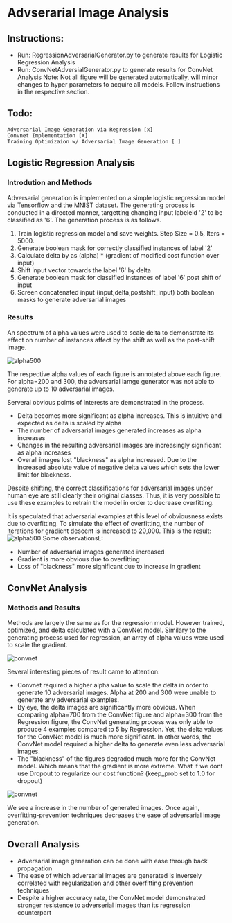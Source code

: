 # Advserarial Image Analysis
## Instructions:
- Run: RegressionAdversarialGenerator.py to generate results for Logistic Regression Analysis
- Run: ConvNetAdversialGenerator.py to generate results for ConvNet Analysis
Note: Not all figure will be generated automatically, will minor changes to hyper parameters to acquire all models. Follow instructions in the respective section.

## Todo:
    Adversarial Image Generation via Regression [x]
    Convnet Implementation [X]
    Training Optimizaion w/ Adversarial Image Generation [ ]
    
## Logistic Regression Analysis
### Introdution and Methods
Adversarial generation is implemented on a simple logistic regression model via Tensorflow and the MNIST dataset.
The generating process is conducted in a directed manner, targetting changing input labeleld '2' to be classified as '6'. 
The generation process is as follows.
1. Train logistic regression model and save weights. Step Size = 0.5, Iters = 5000. 
2. Generate boolean mask for correctly classified instances of label '2'
3. Calculate delta by as (alpha) * (gradient of modified cost function over input)
3. Shift input vector towards the label '6' by delta
4. Generate boolean mask for classified instances of label '6' post shift of input
5. Screen concatenated input (input,delta,postshift_input) both boolean masks to generate adversarial images

### Results
An spectrum of alpha values were used to scale delta to demonstrate its effect on number of instances affect by the shift as well as the post-shift image.

![alpha500](https://image.ibb.co/iKjKyv/figure_1.png)

The respective alpha values of each figure is annotated above each figure.
For alpha=200 and 300, the adversarial iamge generator was not able to generate up to 10 adversarial images.

Serveral obvious points of interests are demonstrated in the process.
- Delta becomes more significant as alpha increases. This is intuitive and expected as delta is scaled by alpha
- The number of adversarial images generated increases as alpha increases
- Changes in the resulting adversarial images are increasingly significant as alpha increases
- Overall images lost "blackness" as alpha increased. Due to the increased absolute value of negative delta values which sets the lower limit for blackness. 

Despite shifting, the correct classifications for adversarial images under human eye are still clearly their original classes. Thus, it is very possible to use these examples to retrain the model in order to decrease overfitting.

It is speculated that adversarial examples at this level of obviousness exists due to overfitting. To simulate the effect of overfitting, the number of iterations for gradient descent is increased to 20,000. This is the result:
![alpha500](https://image.ibb.co/i2wk5a/regre20000.png)
Some observationsL:
- Number of adversarial images generated increased 
- Gradient is more obvious due to overfitting
- Loss of "blackness" more significant due to increase in gradient

## ConvNet Analysis
### Methods and Results
Methods are largely the same as for the regression model. However trained, optimized, and delta calculated with a ConvNet model. 
Similary to the generating process used for regression, an array of alpha values were used to scale the gradient. 

![convnet](https://preview.ibb.co/hqO9WF/convNet.png)

Several interesting pieces of result came to attention:
- Convnet required a higher alpha value to scale the delta in order to generate 10 adversarial images. Alpha at 200 and 300 were unable to generate any adversarial examples. 
- By eye, the delta images are significantly more obvious. When comparing alpha=700 from the ConvNet figure and alpha=300 from the Regression figure, the ConvNet generating process was only able to produce 4 examples compared to 5 by Regression. Yet, the delta values for the ConvNet model is much more significant. In other words, the ConvNet model required a higher delta to generate even less adversarial images. 
- The "blackness" of the figures degraded much more for the ConvNet model. Which means that the gradient is more extreme. 
What if we dont use Dropout to regularize our cost function? (keep_prob set to 1.0 for dropout)

![convnet](https://image.ibb.co/mDh3rF/conv_Net_No_Reg.png)

We see a increase in the number of generated images. Once again, overfitting-prevention techniques decreases the ease of adversarial image generation. 

## Overall Analysis 
- Adversarial image generation can be done with ease through back propagation
- The ease of which adversarial images are generated is inversely correlated with regularization and other overfitting prevention techniques
- Despite a higher accuracy rate, the ConvNet model demonstrated stronger resistence to adverserial images than its regression counterpart
